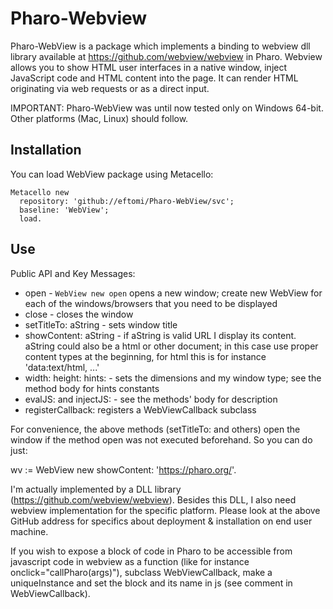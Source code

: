 # Pharo-Webview

Pharo-WebView is a package which implements a binding to webview dll library available at https://github.com/webview/webview in Pharo. Webview allows you to show HTML user interfaces in a native window, inject JavaScript code and HTML content into the page. It can render HTML originating via web requests or as a direct input.

IMPORTANT: Pharo-WebView was until now tested only on Windows 64-bit. Other platforms (Mac, Linux) should follow.

## Installation
You can load WebView package using Metacello:

```
Metacello new
  repository: 'github://eftomi/Pharo-WebView/svc';
  baseline: 'WebView';
  load.
```

## Use

Public API and Key Messages:
- open - `WebView new open` opens a new window; create new WebView for each of the windows/browsers that you need to be displayed  
- close - closes the window 
- setTitleTo: aString - sets window title
- showContent: aString - if aString is valid URL I display its content. aString could also be a html or other document; in this case use proper content types at the beginning, for html this is for instance 'data:text/html, <!doctype html><html><head>...'
- width: height: hints: - sets the dimensions and my window type; see the method body for hints constants
- evalJS: and injectJS: - see the methods' body for description
- registerCallback: registers a WebViewCallback subclass

For convenience, the above methods (setTitleTo: and others) open the window if the method open was not executed beforehand. So you can do just:

wv := WebView new showContent: 'https://pharo.org/'.

I'm actually implemented by a DLL library (https://github.com/webview/webview). Besides this DLL, I also need webview implementation for the specific platform. Please look at the above GitHub address for specifics about deployment & installation on end user machine.

If you wish to expose a block of code in Pharo to be accessible from javascript code in webview as a function (like for instance onclick="callPharo(args)"), subclass WebViewCallback, make a uniqueInstance and set the block and its name in js (see comment in WebViewCallback).
